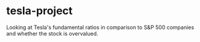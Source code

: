 # tesla-project
Looking at Tesla's fundamental ratios in comparison to S&amp;P 500 companies and whether the stock is overvalued.
